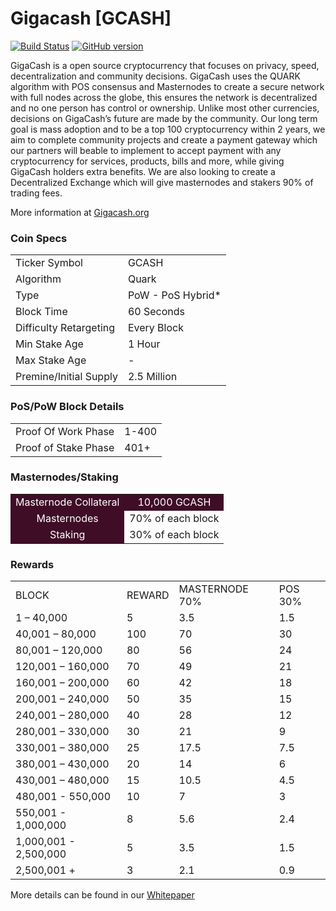 Gigacash [GCASH]
=====================================

[![Build Status](https://travis-ci.org/Gigacash-Project/Gigacash.svg?branch=master)](https://travis-ci.org/Gigacash-Project/Gigacash) [![GitHub version](https://badge.fury.io/gh/Gigacash-Project%2FGigacash.svg)](https://badge.fury.io/gh/Gigacash-Project%2FGigacash)

GigaCash is a open source cryptocurrency that focuses on privacy, speed, decentralization and community decisions. GigaCash uses the QUARK algorithm with POS consensus and Masternodes to create a secure network with full nodes across the globe, this ensures the network is decentralized and no one person has control or ownership. Unlike most other currencies, decisions on GigaCash’s future are made by the community. Our long term goal is mass adoption and to be a top 100 cryptocurrency within 2 years, we aim to complete community projects and create a payment gateway which our partners will beable to implement to accept payment with any cryptocurrency for services, products, bills and more, while giving GigaCash holders extra benefits. We are also looking to create a Decentralized Exchange which will give masternodes and stakers 90% of trading fees.

More information at [Gigacash.org](http://www.Gigacash.org)

### Coin Specs
<table>
<tr><td>Ticker Symbol</td><td>GCASH</td></tr>
<tr><td>Algorithm</td><td>Quark</td></tr>
<tr><td>Type</td><td>PoW - PoS Hybrid*</td></tr>
<tr><td>Block Time</td><td>60 Seconds</td></tr>
<tr><td>Difficulty Retargeting</td><td>Every Block</td></tr>
<tr><td>Min Stake Age</td><td>1 Hour</td></tr>
<tr><td>Max Stake Age</td><td>-</td></tr>
<tr><td>Premine/Initial Supply</td><td>2.5 Million</td></tr>
</table>



### PoS/PoW Block Details
<table>
<tr><td>Proof Of Work Phase</td><td>1-400</td></tr>
<tr><td>Proof of Stake Phase</td><td>401+</td></tr>
</table>

### Masternodes/Staking
<table>
<tr><td style="
    background: #3f0d26;
    color: white;
    text-align: center;
">Masternode Collateral</td>
<td style="
    background: #3f0d26;
    color: white;
    text-align: center;
">10,000 GCASH</td></tr>
<tr><td style="
    background: #3f0d26;
    color: white;
    text-align: center;
">Masternodes</td><td>70% of each block</td></tr>
<tr><td style="
    background: #3f0d26;
    color: white;
    text-align: center;
">Staking</td><td>30% of each block</td></tr>
</table>

### Rewards
<table>
<tr><td >BLOCK</td><td >REWARD</td>
<td >MASTERNODE 70%</td>
<td>POS 30%</td></tr>

<tr><td >1 – 40,000</td><td >5</td><td >3.5</td><td>1.5</td></tr>
<tr><td >40,001 – 80,000</td><td >100</td><td >70</td><td>30</td></tr>
<tr><td>80,001 – 120,000</td><td>80</td><td>56</td><td>24</td></tr>
<tr><td>120,001 – 160,000</td><td>70</td><td>49</td><td>21</td></tr>
<tr><td>160,001 – 200,000</td><td>60</td><td>42</td><td>18</td></tr>
<tr><td>200,001 – 240,000</td><td>50</td><td>35</td><td>15</td></tr>
<tr><td>240,001 – 280,000</td><td>40</td><td>28</td><td>12</td></tr>
<tr><td>280,001 – 330,000</td><td>30</td><td>21</td><td>9</td></tr>
<tr><td>330,001 – 380,000</td><td>25</td><td>17.5</td><td>7.5</td></tr>
<tr><td>380,001 – 430,000</td><td>20</td><td>14</td><td>6</td></tr>
<tr><td>430,001 – 480,000</td><td>15</td><td>10.5</td><td>4.5</td></tr>
<tr><td>480,001 - 550,000</td><td>10</td><td>7</td><td>3</td></tr>
<tr><td>550,001 - 1,000,000</td><td>8</td><td>5.6</td><td>2.4</td></tr>
<tr><td>1,000,001 - 2,500,000</td><td>5</td><td>3.5</td><td>1.5</td></tr>
<tr><td >2,500,001 +</td><td>3</td><td>2.1</td><td>0.9</td></tr>            
</table>

More details can be found in our [Whitepaper](https://gigacash.org/gigacash-whitepaper.pdf)
